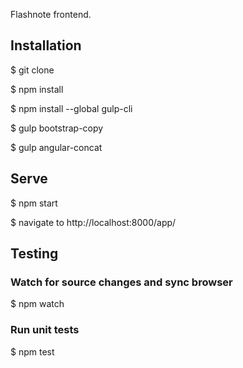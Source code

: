 Flashnote frontend.

## Installation

$ git clone

$ npm install

$ npm install --global gulp-cli

$ gulp bootstrap-copy

$ gulp angular-concat

## Serve

$ npm start

$ navigate to http://localhost:8000/app/

## Testing
### Watch for source changes and sync browser
$ npm watch

### Run unit tests
$ npm test



